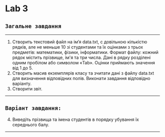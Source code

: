 # Lab 3

## ```Загальне завдання```
----------
1. Створить текстовий файл на ім’я data.txt, с довільною кількістю рядків, 
але не меньше 10 зі студентами та їх оцінками з трьох предметів: 
математики, фізики, інформатики. Формат файлу: кожний рядок містить 
прізвище, ім'я та три числа. Дані в рядку розділені одним пробілом або 
символом «Tab». Оцінки приймають значення від 1 до 5. 
2. Створить масив екземплярів класу та зчитати дані з файлу data.txt для 
визначення відповідних полів. Виконати завдання відповідно варіанту. 
3. Створити звіт.
----------
## ```Варіант завдання:```
4. Виведіть прізвища та імена студентів в порядку убування їх 
середнього балу.
----------

 
